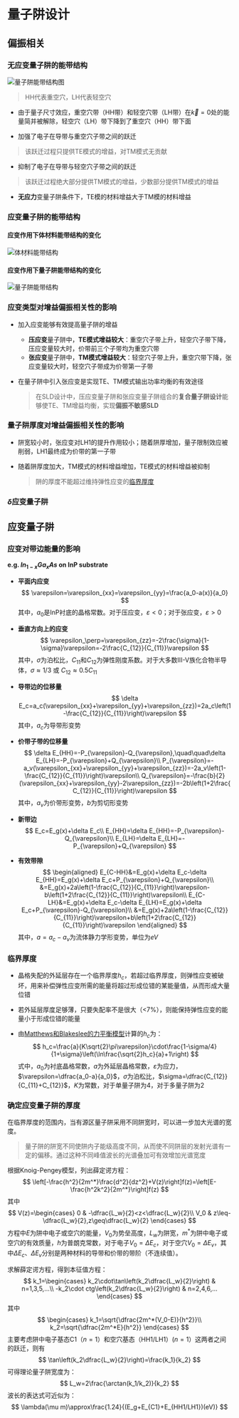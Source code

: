 # 量子阱设计

## 偏振相关

### 无应变量子阱的能带结构

![量子阱能带结构图](pics/image-20210301212026726.png)

> HH代表重空穴，LH代表轻空穴

- 由于量子尺寸效应，重空穴带（HH带）和轻空穴带（LH带）在$\vec k=0$处的能量简并被解除，轻空穴（LH）带下降到了重空穴（HH）带下面

- 加强了电子在导带与重空穴子带之间的跃迁
  
> 该跃迁过程只提供TE模式的增益，对TM模式无贡献


- 抑制了电子在导带与轻空穴子带之间的跃迁
  
> 该跃迁过程绝大部分提供TM模式的增益，少数部分提供TM模式的增益


- **无应力**变量子阱条件下，TE模的材料增益大于TM模的材料增益

### 应变量子阱的能带结构

#### 应变作用下体材料能带结构的变化

![体材料能带结构](pics/strainedQWs.png)

#### 应变作用下量子阱能带结构的变化

![量子阱能带结构](pics/image-20210301212556793.png)

### 应变类型对增益偏振相关性的影响

- 加入应变能够有效提高量子阱的增益
  - **压应变**量子阱中，**TE模式增益较大**：重空穴子带上升，轻空穴子带下降，压应变量较大时，价带前三个子带均为重空穴带
  - **张应变**量子阱中，**TM模式增益较大**：轻空穴子带上升，重空穴带下降，张应变量较大时，轻空穴子带成为价带第一子带

- 在量子阱中引入张应变是实现TE、TM模式输出功率均衡的有效途径

  > 在SLD设计中，压应变量子阱和张应变量子阱组合的**复合量子阱设计**能够使TE、TM增益均衡，实现**偏振不敏感SLD**

### 量子阱厚度对增益偏振相关性的影响

- 阱宽较小时，张应变对LH1的提升作用较小；随着阱厚增加，量子限制效应被削弱，LH1最终成为价带的第一子带

- 随着阱厚度加大，TM模式的材料增益增加，TE模式的材料增益被抑制

  > 阱的厚度不能超过维持弹性应变的[临界厚度](#临界厚度)

### $\delta$应变量子阱



## 应变量子阱

### 应变对带边能量的影响

**e.g. $In_{1-x}Ga_xAs$ on InP substrate**

- **平面内应变**
  $$
  \varepsilon=\varepsilon_{xx}=\varepsilon_{yy}=\frac{a_0-a(x)}{a_0}
  $$
  其中，$a_0$是InP衬底的晶格常数。对于压应变，$\varepsilon<0$；对于张应变，$\varepsilon>0$

- **垂直方向上的应变**
  $$
  \varepsilon_\perp=\varepsilon_{zz}=-2\frac{\sigma}{1-\sigma}\varepsilon=-2\frac{C_{12}}{C_{11}}\varepsilon
  $$
  其中，$\sigma$为泊松比，$C_{11}$和$C_{12}$为弹性刚度系数。对于大多数III-V族化合物半导体，$\sigma\approx1/3$ 或 $C_{12}\approx0.5C_{11}$

- **导带边的位移量**
  $$
  \delta E_c=a_c(\varepsilon_{xx}+\varepsilon_{yy}+\varepsilon_{zz})=2a_c\left(1-\frac{C_{12}}{C_{11}}\right)\varepsilon
  $$
  其中，$a_c$为导带形变势

- **价带子带的位移量**
  $$
  \delta E_{HH}=-P_{\varepsilon}-Q_{\varepsilon},\quad\quad\delta E_{LH}=-P_{\varepsilon}+Q_{\varepsilon}\\
  P_{\varepsilon}=-a_v(\varepsilon_{xx}+\varepsilon_{yy}+\varepsilon_{zz})=-2a_v\left(1-\frac{C_{12}}{C_{11}}\right)\varepsilon\\
  Q_{\varepsilon}=-\frac{b}{2}(\varepsilon_{xx}+\varepsilon_{yy}-2\varepsilon_{zz})=-2b\left(1+2\frac{C_{12}}{C_{11}}\right)\varepsilon
  $$
  其中，$a_v$为价带形变势，$b$为剪切形变势

- **新带边**
  $$
  E_c=E_g(x)+\delta E_c\\
  E_{HH}=\delta E_{HH}=-P_{\varepsilon}-Q_{\varepsilon}\\
  E_{LH}=\delta E_{LH}=-P_{\varepsilon}+Q_{\varepsilon}
  $$

- **有效带隙**
  $$
  \begin{aligned}
  E_{C-HH}&=E_g(x)+\delta E_c-\delta E_{HH}=E_g(x)+\delta E_c+P_{\varepsilon}+Q_{\varepsilon}\\
  &=E_g(x)+2a\left(1-\frac{C_{12}}{C_{11}}\right)\varepsilon-b\left(1+2\frac{C_{12}}{C_{11}}\right)\varepsilon\\
  E_{C-LH}&=E_g(x)+\delta E_c-\delta E_{LH}=E_g(x)+\delta E_c+P_{\varepsilon}-Q_{\varepsilon}\\
  &=E_g(x)+2a\left(1-\frac{C_{12}}{C_{11}}\right)\varepsilon+b\left(1+2\frac{C_{12}}{C_{11}}\right)\varepsilon
  \end{aligned}
  $$
  其中，$a=a_c-a_v$为流体静力学形变势，单位为$eV$

### 临界厚度

- 晶格失配的外延层存在一个临界厚度$h_c$，若超过临界厚度，则弹性应变被破坏，用来补偿弹性应变所需的能量将超过形成位错的某能量值，从而形成大量位错

- 若外延层厚度足够薄，只要失配率不是很大（<7%），则能保持弹性应变的能量小于形成位错的能量

- 由[Matthews和Blakeslee的力平衡模型](https://aip.scitation.org/doi/abs/10.1063/1.95783)计算的$h_c$为：
  $$
  h_c=\frac{a}{K\sqrt{2}\pi\varepsilon}\cdot\frac{1-\sigma/4}{1+\sigma}\left(\ln\frac{\sqrt{2}h_c}{a}+1\right)
  $$
  式中，$a_0$为衬底晶格常数，$a$为外延层晶格常数，$\varepsilon$为应力，$\varepsilon=\dfrac{a_0-a}{a_0}$，$\sigma$为泊松比，$\sigma=\dfrac{C_{12}}{C_{11}+C_{12}}$，$K$为常数，对于单量子阱为4，对于多量子阱为2

### 确定应变量子阱的厚度

在临界厚度的范围内，当有源区量子阱采用不同阱宽时，可以进一步加大光谱的宽度。

> 量子阱的阱宽不同使阱内子能级高度不同，从而使不同阱层的发射光谱有一定的偏移。通过这种不同峰值波长的光谱叠加可有效增加光谱宽度

根据Knoig-Pengey模型，列出薛定谔方程：
$$
\left[-\frac{h^2}{2m^*}\frac{d^2}{dz^2}+V(z)\right]f(z)=\left[E-\frac{h^2k^2}{2m^*}\right]f(z)
$$
其中
$$
V(z)=\begin{cases}
0 & -\dfrac{L_w}{2}<z<\dfrac{L_w}{2}\\
V_0 & z\leq-\dfrac{L_w}{2},z\geq\dfrac{L_w}{2}
\end{cases}
$$
方程中$E$为阱中电子或空穴的能量，$V_0$为势垒高度，$L_w$为阱宽，$m^*$为阱中电子或空穴的有效质量，$h$为普朗克常数，对于电子$V_0=\Delta E_c$，对于空穴$V_0=\Delta E_v$，其中$\Delta E_c$、$\Delta E_v$分别是两种材料的导带和价带的带阶（不连续值）。

求解薛定谔方程，得到本征值方程：
$$
k_1=\begin{cases}
k_2\cdot\tan\left(k_2\dfrac{L_w}{2}\right) & n=1,3,5,...\\
-k_2\cdot ctg\left(k_2\dfrac{L_w}{2}\right) & n=2,4,6,...
\end{cases}
$$
其中
$$
\begin{cases}
k_1=\sqrt{\dfrac{2m^*(V_0-E)}{h^2}}\\
k_2=\sqrt{\dfrac{2m^*E}{h^2}}
\end{cases}
$$
主要考虑阱中电子基态C1​（$n=1$）和空穴基态（HH1​/LH1）($n=1$）这两者之间的跃迁，则有
$$
\tan\left(k_2\dfrac{L_w}{2}\right)=\frac{k_1}{k_2}
$$
可得理论量子阱宽度为：
$$
L_w=2\frac{\arctan(k_1/k_2)}{k_2}
$$
波长的表达式可近似为：
$$
\lambda(\mu m)\approx\frac{1.24}{(E_g+E_{C1}+E_{HH1/LH1})(eV)}
$$



